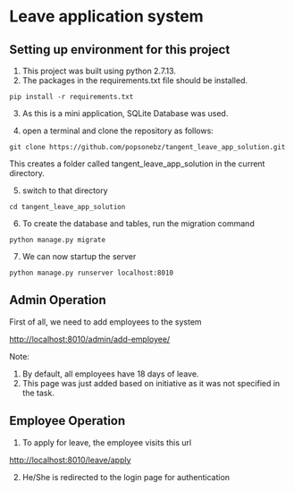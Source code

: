 # Leave application system
## Setting up environment for this project
1. This project was built using python 2.7.13.
2. The packages in the requirements.txt file should be installed.
```
pip install -r requirements.txt
```
3. As this is a mini application, SQLite Database was used.

4. open a terminal and clone the repository as follows:
```
git clone https://github.com/popsonebz/tangent_leave_app_solution.git
```
This creates a folder called tangent_leave_app_solution in the current directory.

5. switch to that directory

```
cd tangent_leave_app_solution
```
6. To create the database and tables, run the migration command
```
python manage.py migrate
```

7. We can now startup the server
```
python manage.py runserver localhost:8010
```
## Admin Operation

First of all, we need to add employees to the system

<http://localhost:8010/admin/add-employee/>

Note:

1. By default, all employees have 18 days of leave.
2. This page was just added based on initiative as it was not specified in the task.

## Employee Operation

1. To apply for leave, the employee visits this url

<http://localhost:8010/leave/apply>

2. He/She is redirected to the login page for authentication






